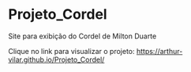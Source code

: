 # Projeto_Cordel
 Site para exibição do Cordel de Milton Duarte

Clique no link para visualizar o projeto:
https://arthur-vilar.github.io/Projeto_Cordel/
